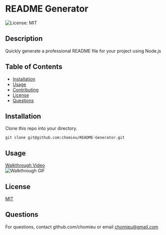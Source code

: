 # README Generator
![License: MIT](https://img.shields.io/badge/License-MIT-yellow.svg)
        
## Description
Quickly generate a professional README file for your project using Node.js
   
## Table of Contents
* [Installation](#installation)
* [Usage](#usage)
* [Contributing](#contributing)
* [License](#license)
* [Questions](#questions)
        
## Installation
Clone this repo into your directory.
```
git clone git@github.com:chomieu/README-Generator.git
```

## Usage
[Walkthrough Video](https://drive.google.com/file/d/1cr6vxcIDR7EPusXFjN1sXw3Cbk5iBkNp/view)</br>
![Walkthrough GIF](./README-Generator_walkthrough.gif)
        
## License
[MIT](https://choosealicense.com/licenses/mit/)

## Questions
For questions, contact github.com/chomieu or email chomieu@gmail.com
